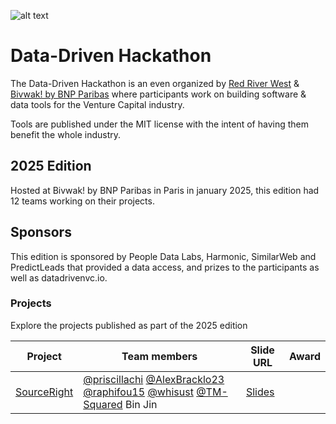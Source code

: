 ![alt text](https://i.imgur.com/O8vZHPM.png)

# Data-Driven Hackathon

The Data-Driven Hackathon is an even organized by [Red River West](https://redriverwest.com) & [Bivwak! by BNP Paribas](https://bivwak.bnpparibas/) where participants work on building software & data tools for the Venture Capital industry.

Tools are published under the MIT license with the intent of having them benefit the whole industry.

## 2025 Edition

Hosted at Bivwak! by BNP Paribas in Paris in january 2025, this edition had 12 teams working on their projects.

## Sponsors

This edition is sponsored by People Data Labs, Harmonic, SimilarWeb and PredictLeads that provided a data access, and prizes to the participants as well as datadrivenvc.io.

### Projects

Explore the projects published as part of the 2025 edition

| Project                                                          | Team members                                                                                                                                                                                                                                 | Slide URL                                                                                                                                   | Award |
| ---------------------------------------------------------------- | -------------------------------------------------------------------------------------------------------------------------------------------------------------------------------------------------------------------------------------------- | ------------------------------------------------------------------------------------------------------------------------------------------- | ----- |
| [SourceRight](https://github.com/newfundcap/ddvc-hackathon-2025) | [@priscillachi](https://github.com/priscillachi) [@AlexBracklo23](https://github.com/AlexBracklo23) [@raphifou15](https://github.com/raphifou15) [@whisust](https://github.com/whisust) [@TM-Squared](https://github.com/TM-Squared) Bin Jin | [Slides](https://docs.google.com/presentation/d/1EdjpwCXm1NJWffOfKsa-ccUWfXVswWMt/edit?usp=drive_web&ouid=116890498073344036920&rtpof=true) |       |
